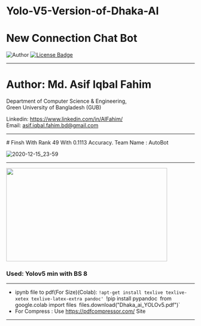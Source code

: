 # Yolo-V5-Version-of-Dhaka-AI
# New Connection Chat Bot

![Author](https://img.shields.io/badge/author-AIFahim-orange)
[![License Badge](https://img.shields.io/badge/license-GPL%203.0-blue)](https://github.com/AIFahim/New-Connection-Chat-Bot/blob/master/LICENSE)



<hr>

# Author: Md. Asif Iqbal Fahim

Department of Computer Science & Engineering, </br>
Green University of Bangladesh (GUB) </br>

Linkedin: https://www.linkedin.com/in/AIFahim/ </br>
Email: asif.iqbal.fahim.bd@gmail.com <br>
<hr>
# Finsh With Rank 49 With	0.1113 Accuracy. Team Name : AutoBot

![2020-12-15_23-59](https://user-images.githubusercontent.com/33654834/102253813-05041380-3f32-11eb-8142-dd032e8285d2.png)

<hr>

<img src="https://drive.google.com/uc?export=view&id=1iJcEdZGiJjXvlbDtShVE6zijFIZeUz0h" width="430" height="250"/>

### Used: Yolov5 min with BS 8

<hr>

 - ipynb file to pdf(For Size)(Colab):
   `!apt-get install texlive texlive-xetex texlive-latex-extra pandoc'
    `!pip install pypandoc`
    `from google.colab import files`
    `files.download("Dhaka_ai_YOLOv5.pdf")`
 - For Compress :  Use https://pdfcompressor.com/ Site

<hr>


